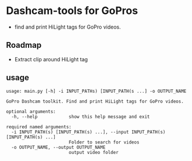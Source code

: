 # Dashcam-tools for GoPros

* find and print HiLight tags for GoPro videos.

## Roadmap

* Extract clip around HiLight tag

## usage

``` preformatted
usage: main.py [-h] -i INPUT_PATHs) [INPUT_PATH(s ...] -o OUTPUT_NAME

GoPro Dashcam toolkit. Find and print HiLight tags for GoPro videos.

optional arguments:
  -h, --help            show this help message and exit

required named arguments:
  -i INPUT_PATH(s) [INPUT_PATH(s) ...], --input INPUT_PATH(s) [INPUT_PATH(s) ...]
                        Folder to search for videos
  -o OUTPUT_NAME, --output OUTPUT_NAME
                        output video folder
```

